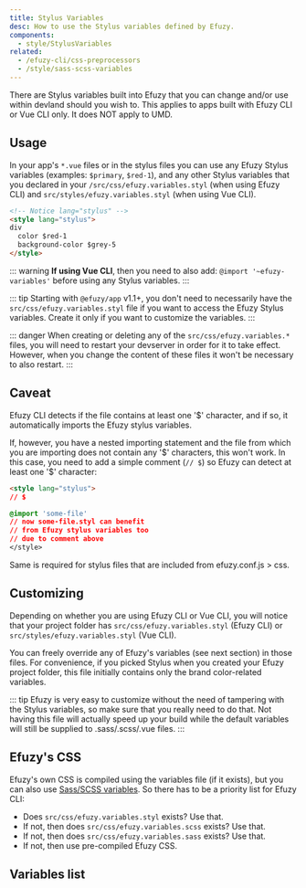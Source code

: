 ```yaml
---
title: Stylus Variables
desc: How to use the Stylus variables defined by Efuzy.
components:
  - style/StylusVariables
related:
  - /efuzy-cli/css-preprocessors
  - /style/sass-scss-variables
---
```


There are Stylus variables built into Efuzy that you can change and/or use within devland should you wish to. This applies to apps built with Efuzy CLI or Vue CLI only. It does NOT apply to UMD.

## Usage
In your app's `*.vue` files or in the stylus files you can use any Efuzy Stylus variables (examples: `$primary`, `$red-1`), and any other Stylus variables that you declared in your `/src/css/efuzy.variables.styl` (when using Efuzy CLI) and `src/styles/efuzy.variables.styl` (when using Vue CLI).

```html
<!-- Notice lang="stylus" -->
<style lang="stylus">
div
  color $red-1
  background-color $grey-5
</style>
```

::: warning
**If using Vue CLI**, then you need to also add: `@import '~efuzy-variables'` before using any Stylus variables.
:::

::: tip
Starting with `@efuzy/app` v1.1+, you don't need to necessarily have the `src/css/efuzy.variables.styl` file if you want to access the Efuzy Stylus variables. Create it only if you want to customize the variables.
:::

::: danger
When creating or deleting any of the `src/css/efuzy.variables.*` files, you will need to restart your devserver in order for it to take effect. However, when you change the content of these files it won't be necessary to also restart.
:::

## Caveat

Efuzy CLI detects if the file contains at least one '$' character, and if so, it automatically imports the Efuzy stylus variables.

If, however, you have a nested importing statement and the file from which you are importing does not contain any '$' characters, this won't work. In this case, you need to add a simple comment (`// $`) so Efuzy can detect at least one '$' character:

```html
<style lang="stylus">
// $

@import 'some-file'
// now some-file.styl can benefit
// from Efuzy stylus variables too
// due to comment above
</style>
```

Same is required for stylus files that are included from efuzy.conf.js > css.

## Customizing
Depending on whether you are using Efuzy CLI or Vue CLI, you will notice that your project folder has `src/css/efuzy.variables.styl` (Efuzy CLI) or `src/styles/efuzy.variables.styl` (Vue CLI).

You can freely override any of Efuzy's variables (see next section) in those files. For convenience, if you picked Stylus when you created your Efuzy project folder, this file initially contains only the brand color-related variables.

::: tip
Efuzy is very easy to customize without the need of tampering with the Stylus variables, so make sure that you really need to do that. Not having this file will actually speed up your build while the default variables will still be supplied to .sass/.scss/.vue files.
:::

## Efuzy's CSS
Efuzy's own CSS is compiled using the variables file (if it exists), but you can also use [Sass/SCSS variables](/style/sass-scss-variables). So there has to be a priority list for Efuzy CLI:

* Does `src/css/efuzy.variables.styl` exists? Use that.
* If not, then does `src/css/efuzy.variables.scss` exists? Use that.
* If not, then does `src/css/efuzy.variables.sass` exists? Use that.
* If not, then use pre-compiled Efuzy CSS.

## Variables list

<stylus-variables />

